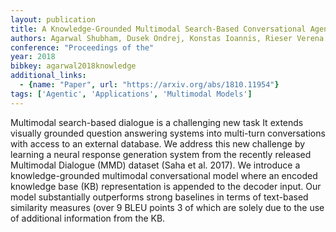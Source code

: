 ```yaml
---
layout: publication
title: A Knowledge-Grounded Multimodal Search-Based Conversational Agent
authors: Agarwal Shubham, Dusek Ondrej, Konstas Ioannis, Rieser Verena
conference: "Proceedings of the"
year: 2018
bibkey: agarwal2018knowledge
additional_links:
  - {name: "Paper", url: "https://arxiv.org/abs/1810.11954"}
tags: ['Agentic', 'Applications', 'Multimodal Models']
---
```

Multimodal search-based dialogue is a challenging new task It extends visually grounded question answering systems into multi-turn conversations with access to an external database. We address this new challenge by learning a neural response generation system from the recently released Multimodal Dialogue (MMD) dataset (Saha et al. 2017). We introduce a knowledge-grounded multimodal conversational model where an encoded knowledge base (KB) representation is appended to the decoder input. Our model substantially outperforms strong baselines in terms of text-based similarity measures (over 9 BLEU points 3 of which are solely due to the use of additional information from the KB.
